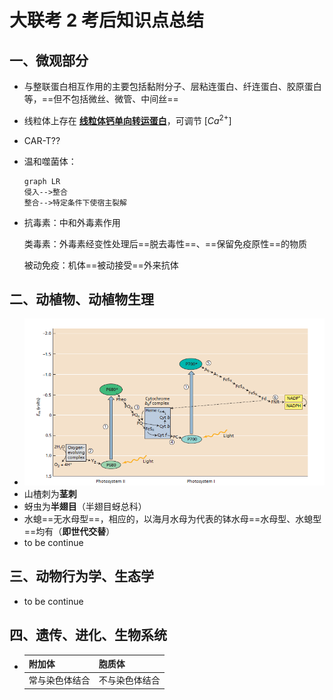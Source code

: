 # 大联考 2 考后知识点总结

## 一、微观部分

- 与整联蛋白相互作用的主要包括黏附分子、层粘连蛋白、纤连蛋白、胶原蛋白等，==但不包括微丝、微管、中间丝==

- 线粒体上存在 [**线粒体钙单向转运蛋白**](https://zhuanlan.zhihu.com/p/142679507)，可调节 $[Ca^{2+}]$

- CAR-T??

- 温和噬菌体：

  ```mermaid
  graph LR
  侵入-->整合
  整合-->特定条件下使宿主裂解
  ```

- 抗毒素：中和外毒素作用

  类毒素：外毒素经变性处理后==脱去毒性==、==保留免疫原性==的物质

  被动免疫：机体==被动接受==外来抗体

## 二、动植物、动植物生理

- ![光系统](光系统.png)
- 山楂刺为**茎刺**
- 蚜虫为**半翅目**（半翅目蚜总科）
- 水螅==无水母型==，相应的，以海月水母为代表的钵水母==水母型、水螅型==均有（**即世代交替**）
- to be continue

## 三、动物行为学、生态学

- to be continue

## 四、遗传、进化、生物系统

- | 附加体 | 胞质体 |
  | -------------- | -------------- |
  | 常与染色体结合 | 不与染色体结合 |
